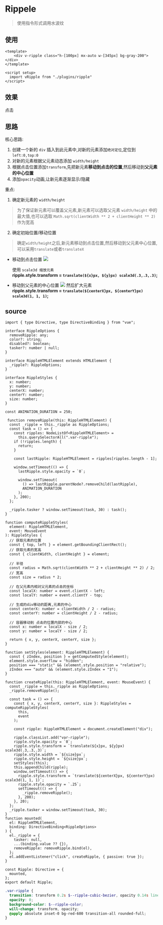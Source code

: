 # Rippele
> 使用指令形式调用水波纹

## 使用
```vue
<template>
    <div v-ripple class="h-[100px] mx-auto w-[345px] bg-gray-200"></div>
</template>

<script setup>
  import vRipple from "./plugins/ripple"
</script>
```
## 效果
<ClientOnly>

  <div v-ripple class="h-[100px] mx-auto w-[345px] bg-gray-200 text-2xl flex justify-center items-center text-blue-400 cursor-pointer">点击</div>

  <script setup>
    import vRipple from "../../../src/plugins/ripple.ts"
  </script>

  <style lang="scss">
    .var-ripple {
      transition: transform 0.2s cubic-bezier(0.68, 0.01, 0.62, 0.6), opacity 0.14s linear;
      opacity: 0;
      will-change: transform, opacity;
      @apply absolute inset-0 bg-red-600 transition-all rounded-full;
    } 
   </style> 
</ClientOnly>

## 思路
核心思路:
1. 创建一个新的 `div` 插入到此元素中,对新的元素添加`绝对定位`,定位到`left:0,top:0`
2. 对新的元素根据父元素动态添加 `width/height`
3. 根据点击位置添加`transform`,先把新元素**移动到点击的位置**,然后移动到**父元素的中心位置**
4. 添加`opacity`动画,让新元素逐渐显示/隐藏

重点:
1. 确定新元素的 `width/height` 
     
> 为了保证新元素可以覆盖父元素,新元素可以选取父元素 `width/height` 中的最大值,也可以选取 `Math.sqrt(clientWidth ** 2 + clientHeight ** 2)`作为宽高
2. 确定初始位置/移动位置  
  >  确定`width/height`之后,新元素移动到点击位置,然后移动到父元素中心位置,可以采用`translate`或者`translateX`
  - 移动到点击位置
    <img src="../assets/img/../../../assets/img/rippleMoveCenter.png" />

    使用 `scale3d 缩放元素`  
    **ripple.style.transform = `translate(${x}px, ${y}px) scale3d(.3,.3,.3)`;**
  - 移动到父元素的中心位置
     <img src="../assets/img/../../../assets/img/rippleMoveCenter2.png" />
     然后扩大元素  
     **ripple.style.transform = `translate(${centerX}px, ${centerY}px) scale3d(1, 1, 1)`;**

## source
```ts:line-numbers
import { type Directive, type DirectiveBinding } from "vue";

interface RippleOptions {
  removeRipple: any;
  color?: string;
  disabled?: boolean;
  tasker?: number | null;
}

interface RippleHTMLElement extends HTMLElement {
  _ripple?: RippleOptions;
}

interface RippleStyles {
  x: number;
  y: number;
  centerX: number;
  centerY: number;
  size: number;
}

const ANIMATION_DURATION = 250;

 function removeRipple(this: RippleHTMLElement) {
  const _ripple = this._ripple as RippleOptions;
  const task = () => {
    const ripples: NodeListOf<RippleHTMLElement> =
      this.querySelectorAll(".var-ripple");
    if (!ripples.length) {
      return;
    }

    const lastRipple: RippleHTMLElement = ripples[ripples.length - 1];

    window.setTimeout(() => {
      lastRipple.style.opacity = `0`;

      window.setTimeout(
        () => lastRipple.parentNode?.removeChild(lastRipple),
        ANIMATION_DURATION
      );
    }, 200);
  };

  _ripple.tasker ? window.setTimeout(task, 30) : task();
}

function computeRippleStyles(
  element: RippleHTMLElement,
  event: MouseEvent
): RippleStyles {
  // 获取元素的位置
  const { top, left } = element.getBoundingClientRect();
  // 获取元素的宽高
  const { clientWidth, clientHeight } = element;

  // 半径
  const radius = Math.sqrt(clientWidth ** 2 + clientHeight ** 2) / 2;
  // 宽高
  const size = radius * 2;

  // 在父元素内相对父元素的点击的坐标
  const localX: number = event.clientX - left;
  const localY: number = event.clientY - top;

  // 生成的div移动的距离,元素的中心
  const centerX: number = clientWidth / 2 - radius;
  const centerY: number = clientHeight / 2 - radius;

  // 容器移动到 点击的位置内部的中心
  const x: number = localX - size / 2;
  const y: number = localY - size / 2;

  return { x, y, centerX, centerY, size };
}

function setStyles(element: RippleHTMLElement) {
  const { zIndex, position } = getComputedStyle(element);
  element.style.overflow = "hidden";
  position === "static" && (element.style.position = "relative");
  zIndex === "auto" && (element.style.zIndex = "1");
}

function createRipple(this: RippleHTMLElement, event: MouseEvent) {
  const _ripple = this._ripple as RippleOptions;
  _ripple.removeRipple();

  const task = () => {
    const { x, y, centerX, centerY, size }: RippleStyles = computeRippleStyles(
      this,
      event
    );

    const ripple: RippleHTMLElement = document.createElement("div");

    ripple.classList.add("var-ripple");
    ripple.style.opacity = `0`;
    ripple.style.transform = `translate(${x}px, ${y}px) scale3d(.3,.3,.3)`;
    ripple.style.width = `${size}px`;
    ripple.style.height = `${size}px`;
    setStyles(this);
    this.appendChild(ripple);
    window.setTimeout(() => {
      ripple.style.transform = `translate(${centerX}px, ${centerY}px) scale3d(1, 1, 1)`;
      ripple.style.opacity = `.25`;
      setTimeout(() => {
        _ripple.removeRipple();
      }, 200);
    }, 20);
  };
  _ripple.tasker = window.setTimeout(task, 30);
}
function mounted(
  el: RippleHTMLElement,
  binding: DirectiveBinding<RippleOptions>
) {
  el._ripple = {
    tasker: null,
    ...(binding.value ?? {}),
    removeRipple: removeRipple.bind(el),
  };
  el.addEventListener("click", createRipple, { passive: true });
}

const Ripple: Directive = {
  mounted,
};
export default Ripple;
```
```scss
.var-ripple {
  transition: transform 0.2s $--ripple-cubic-bezier, opacity 0.14s linear;
  opacity: 0;
  background-color: $--ripple-color;
  will-change: transform, opacity;
  @apply absolute inset-0 bg-red-600 transition-all rounded-full;
}
```
